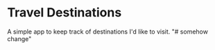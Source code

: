 # Travel Destinations

A simple app to keep track of destinations I'd like to visit.
"# somehow change"
